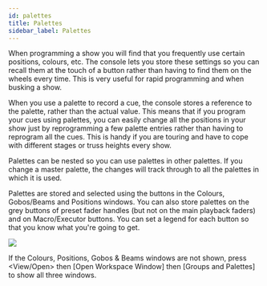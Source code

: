 ```yaml
---
id: palettes 
title: Palettes
sidebar_label: Palettes
---
```


When programming a show you will find that you frequently use certain
positions, colours, etc. The console lets you store these settings so
you can recall them at the touch of a button rather than having to find
them on the wheels every time. This is very useful for rapid programming
and when busking a show.

When you use a palette to record a cue, the console stores a reference
to the palette, rather than the actual value. This means that if you
program your cues using palettes, you can easily change all the
positions in your show just by reprogramming a few palette entries
rather than having to reprogram all the cues. This is handy if you are
touring and have to cope with different stages or truss heights every
show.

Palettes can be nested so you can use palettes in other palettes. If you
change a master palette, the changes will track through to all the
palettes in which it is used.

Palettes are stored and selected using the buttons in the Colours,
Gobos/Beams and Positions windows. You can also store palettes on the
grey buttons of preset fader handles (but not on the main playback
faders) and on Macro/Executor buttons. You can set a legend for each
button so that you know what you're going to get.

![](/docs/images/image171.png)

If the Colours, Positions, Gobos & Beams windows are not shown, press
\<View/Open\> then \[Open Workspace Window\] then \[Groups and
Palettes\] to show all three windows.


